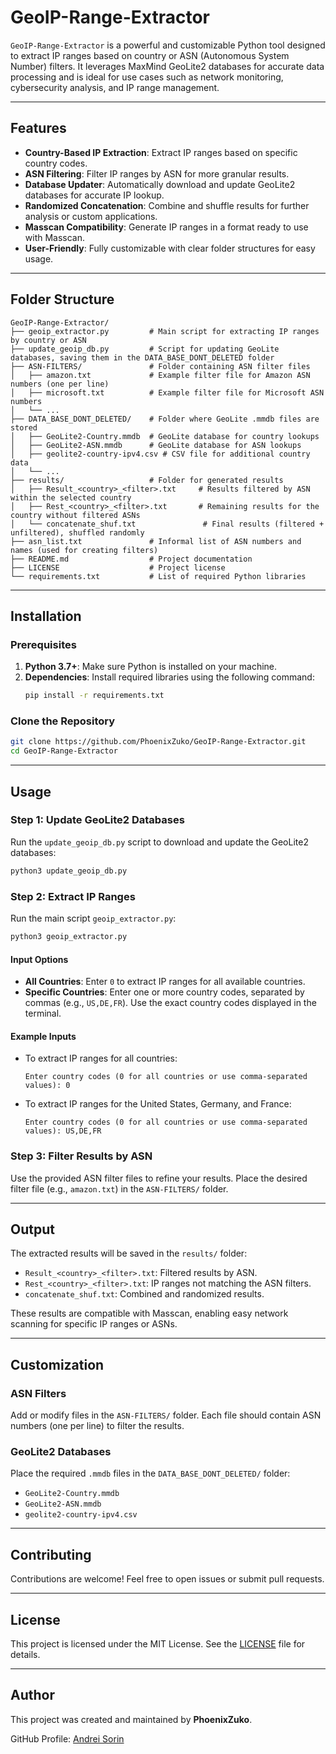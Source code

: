 # GeoIP-Range-Extractor

`GeoIP-Range-Extractor` is a powerful and customizable Python tool designed to extract IP ranges based on country or ASN (Autonomous System Number) filters. It leverages MaxMind GeoLite2 databases for accurate data processing and is ideal for use cases such as network monitoring, cybersecurity analysis, and IP range management.

---

## Features
- **Country-Based IP Extraction**: Extract IP ranges based on specific country codes.
- **ASN Filtering**: Filter IP ranges by ASN for more granular results.
- **Database Updater**: Automatically download and update GeoLite2 databases for accurate IP lookup.
- **Randomized Concatenation**: Combine and shuffle results for further analysis or custom applications.
- **Masscan Compatibility**: Generate IP ranges in a format ready to use with Masscan.
- **User-Friendly**: Fully customizable with clear folder structures for easy usage.

---

## Folder Structure
```plaintext
GeoIP-Range-Extractor/
├── geoip_extractor.py         # Main script for extracting IP ranges by country or ASN
├── update_geoip_db.py         # Script for updating GeoLite databases, saving them in the DATA_BASE_DONT_DELETED folder
├── ASN-FILTERS/               # Folder containing ASN filter files
│   ├── amazon.txt             # Example filter file for Amazon ASN numbers (one per line)
│   ├── microsoft.txt          # Example filter file for Microsoft ASN numbers
│   └── ...
├── DATA_BASE_DONT_DELETED/    # Folder where GeoLite .mmdb files are stored
│   ├── GeoLite2-Country.mmdb  # GeoLite database for country lookups
│   ├── GeoLite2-ASN.mmdb      # GeoLite database for ASN lookups
│   ├── geolite2-country-ipv4.csv # CSV file for additional country data
│   └── ...
├── results/                   # Folder for generated results
│   ├── Result_<country>_<filter>.txt     # Results filtered by ASN within the selected country
│   ├── Rest_<country>_<filter>.txt       # Remaining results for the country without filtered ASNs
│   └── concatenate_shuf.txt               # Final results (filtered + unfiltered), shuffled randomly
├── asn_list.txt               # Informal list of ASN numbers and names (used for creating filters)
├── README.md                  # Project documentation
├── LICENSE                    # Project license
└── requirements.txt           # List of required Python libraries
```

---

## Installation

### Prerequisites
1. **Python 3.7+**: Make sure Python is installed on your machine.
2. **Dependencies**: Install required libraries using the following command:
   ```bash
   pip install -r requirements.txt
   ```

### Clone the Repository
```bash
git clone https://github.com/PhoenixZuko/GeoIP-Range-Extractor.git
cd GeoIP-Range-Extractor
```

---

## Usage

### Step 1: Update GeoLite2 Databases
Run the `update_geoip_db.py` script to download and update the GeoLite2 databases:
```bash
python3 update_geoip_db.py
```

### Step 2: Extract IP Ranges
Run the main script `geoip_extractor.py`:
```bash
python3 geoip_extractor.py
```

#### Input Options
- **All Countries**: Enter `0` to extract IP ranges for all available countries.
- **Specific Countries**: Enter one or more country codes, separated by commas (e.g., `US,DE,FR`). Use the exact country codes displayed in the terminal.

#### Example Inputs
- To extract IP ranges for all countries:
  ```plaintext
  Enter country codes (0 for all countries or use comma-separated values): 0
  ```
- To extract IP ranges for the United States, Germany, and France:
  ```plaintext
  Enter country codes (0 for all countries or use comma-separated values): US,DE,FR
  ```

### Step 3: Filter Results by ASN
Use the provided ASN filter files to refine your results. Place the desired filter file (e.g., `amazon.txt`) in the `ASN-FILTERS/` folder.

---

## Output
The extracted results will be saved in the `results/` folder:
- `Result_<country>_<filter>.txt`: Filtered results by ASN.
- `Rest_<country>_<filter>.txt`: IP ranges not matching the ASN filters.
- `concatenate_shuf.txt`: Combined and randomized results.

These results are compatible with Masscan, enabling easy network scanning for specific IP ranges or ASNs.

---

## Customization

### ASN Filters
Add or modify files in the `ASN-FILTERS/` folder. Each file should contain ASN numbers (one per line) to filter the results.

### GeoLite2 Databases
Place the required `.mmdb` files in the `DATA_BASE_DONT_DELETED/` folder:
- `GeoLite2-Country.mmdb`
- `GeoLite2-ASN.mmdb`
- `geolite2-country-ipv4.csv`

---

## Contributing
Contributions are welcome! Feel free to open issues or submit pull requests.

---

## License
This project is licensed under the MIT License. See the [LICENSE](LICENSE) file for details.

---

## Author
This project was created and maintained by **PhoenixZuko**.

GitHub Profile: [Andrei Sorin](https://github.com/PhoenixZuko)

